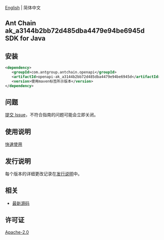 [English](README.md) | 简体中文

## Ant Chain ak_a3144b2bb72d485dba4479e94be6945d SDK for Java

## 安装

```xml
<dependency>
   <groupId>com.antgroup.antchain.openapi</groupId>
   <artifactId>openapi-ak_a3144b2bb72d485dba4479e94be6945d</artifactId>
   <version>使用maven标签所示版本</version>
</dependency>
```

## 问题

[提交 Issue](https://github.com/alipay/antchain-openapi-prod-sdk/issues/new)，不符合指南的问题可能会立即关闭。

## 使用说明

[快速使用](https://github.com/alipay/antchain-openapi-prod-sdk)

## 发行说明

每个版本的详细更改记录在[发行说明](./ChangeLog.txt)中。

## 相关

- [最新源码](https://github.com/alipay/antchain-openapi-prod-sdk/)

## 许可证

[Apache-2.0](http://www.apache.org/licenses/LICENSE-2.0)

